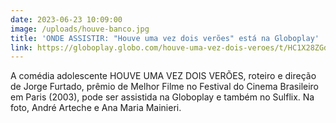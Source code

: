 ```yaml
---
date: 2023-06-23 10:09:00
image: /uploads/houve-banco.jpg
title: 'ONDE ASSISTIR: "Houve uma vez dois verões" está na Globoplay'
link: https://globoplay.globo.com/houve-uma-vez-dois-veroes/t/HC1X28ZGdj/
---
```

A comédia adolescente HOUVE UMA VEZ DOIS VERÕES, roteiro e direção de Jorge Furtado, prêmio de Melhor Filme no Festival do Cinema Brasileiro em Paris (2003), pode ser assistida na Globoplay e também no Sulflix. Na foto, André Arteche e Ana Maria Mainieri.